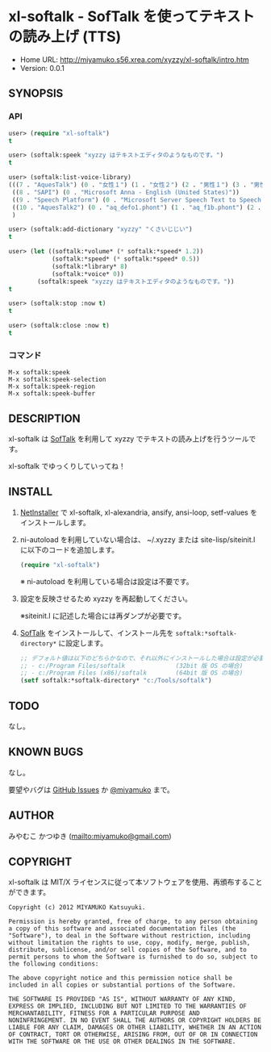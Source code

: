 # xl-softalk - SofTalk を使ってテキストの読み上げ (TTS)

* Home URL: http://miyamuko.s56.xrea.com/xyzzy/xl-softalk/intro.htm
* Version: 0.0.1


## SYNOPSIS

### API

```lisp
user> (require "xl-softalk")
t

user> (softalk:speek "xyzzy はテキストエディタのようなものです。")
t

user> (softalk:list-voice-library)
(((7 . "AquesTalk") (0 . "女性１") (1 . "女性２") (2 . "男性１") (3 . "男性２") (4 . "ロボット") (5 . "中性") (6 . "機械") (7 . "特殊"))
 ((8 . "SAPI") (0 . "Microsoft Anna - English (United States)"))
 ((9 . "Speech Platform") (0 . "Microsoft Server Speech Text to Speech Voice (ja-JP, Haruka)"))
 ((10 . "AquesTalk2") (0 . "aq_defo1.phont") (1 . "aq_f1b.phont") (2 . "aq_f1c.phont") (3 . "aq_huskey.phont") (4 . "aq_m3.phont") (5 . "aq_m4.phont") (6 . "aq_momo1.phont") (7 . "aq_rb2.phont") (8 . "aq_rm.phont") (9 . "aq_robo.phont") (10 . "aq_teto1.phont") (11 . "aq_yukkuri.phont"))
 )

user> (softalk:add-dictionary "xyzzy" "くさいじじい")
t

user> (let ((softalk:*volume* (* softalk:*speed* 1.2))
            (softalk:*speed* (* softalk:*speed* 0.5))
            (softalk:*library* 8)
            (softalk:*voice* 0))
        (softalk:speek "xyzzy はテキストエディタのようなものです。"))
t

user> (softalk:stop :now t)
t

user> (softalk:close :now t)
t
```

### コマンド

```
M-x softalk:speek
M-x softalk:speek-selection
M-x softalk:speek-region
M-x softalk:speek-buffer
```


## DESCRIPTION

xl-softalk は [SofTalk] を利用して xyzzy でテキストの読み上げを行うツールです。

xl-softalk でゆっくりしていってね！

  [SofTalk]: http://www35.atwiki.jp/softalk/


## INSTALL

1. [NetInstaller] で xl-softalk, xl-alexandria, ansify, ansi-loop, setf-values
   をインストールします。

2. ni-autoload を利用していない場合は、
   ~/.xyzzy または site-lisp/siteinit.l に以下のコードを追加します。

    ```lisp
    (require "xl-softalk")
    ```

    ※ ni-autoload を利用している場合は設定は不要です。

3. 設定を反映させるため xyzzy を再起動してください。

     ※siteinit.l に記述した場合には再ダンプが必要です。

4. [SofTalk] をインストールして、インストール先を `softalk:*softalk-directory*` に設定します。

    ```lisp
    ;; デフォルト値は以下のどちらかなので、それ以外にインストールした場合は設定が必要。
    ;; - c:/Program Files/softalk              (32bit 版 OS の場合)
    ;; - c:/Program Files (x86)/softalk        (64bit 版 OS の場合)
    (setf softalk:*softalk-directory* "c:/Tools/softalk")
    ```

  [NetInstaller]: http://www7a.biglobe.ne.jp/~hat/xyzzy/ni.html
  [SofTalk]: http://www35.atwiki.jp/softalk/


## TODO

なし。


## KNOWN BUGS

なし。

要望やバグは [GitHub Issues] か [@miyamuko] まで。

  [GitHub Issues]: http://github.com/miyamuko/xl-softalk/issues
  [@miyamuko]: http://twitter.com/home?status=%40miyamuko%20%23xyzzy%20xl-softalk%3a%20


## AUTHOR

みやむこ かつゆき (<mailto:miyamuko@gmail.com>)


## COPYRIGHT

xl-softalk は MIT/X ライセンスに従って本ソフトウェアを使用、再頒布することができます。

    Copyright (c) 2012 MIYAMUKO Katsuyuki.

    Permission is hereby granted, free of charge, to any person obtaining
    a copy of this software and associated documentation files (the
    "Software"), to deal in the Software without restriction, including
    without limitation the rights to use, copy, modify, merge, publish,
    distribute, sublicense, and/or sell copies of the Software, and to
    permit persons to whom the Software is furnished to do so, subject to
    the following conditions:

    The above copyright notice and this permission notice shall be
    included in all copies or substantial portions of the Software.

    THE SOFTWARE IS PROVIDED "AS IS", WITHOUT WARRANTY OF ANY KIND,
    EXPRESS OR IMPLIED, INCLUDING BUT NOT LIMITED TO THE WARRANTIES OF
    MERCHANTABILITY, FITNESS FOR A PARTICULAR PURPOSE AND
    NONINFRINGEMENT. IN NO EVENT SHALL THE AUTHORS OR COPYRIGHT HOLDERS BE
    LIABLE FOR ANY CLAIM, DAMAGES OR OTHER LIABILITY, WHETHER IN AN ACTION
    OF CONTRACT, TORT OR OTHERWISE, ARISING FROM, OUT OF OR IN CONNECTION
    WITH THE SOFTWARE OR THE USE OR OTHER DEALINGS IN THE SOFTWARE.
